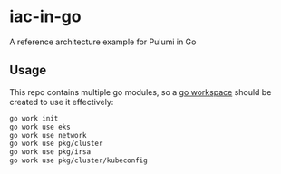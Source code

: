 # iac-in-go

A reference architecture example for Pulumi in Go

## Usage

This repo contains multiple go modules, so a [go workspace](https://go.dev/doc/tutorial/workspaces) should be created to use it effectively:

```bash
go work init
go work use eks
go work use network
go work use pkg/cluster
go work use pkg/irsa
go work use pkg/cluster/kubeconfig
```